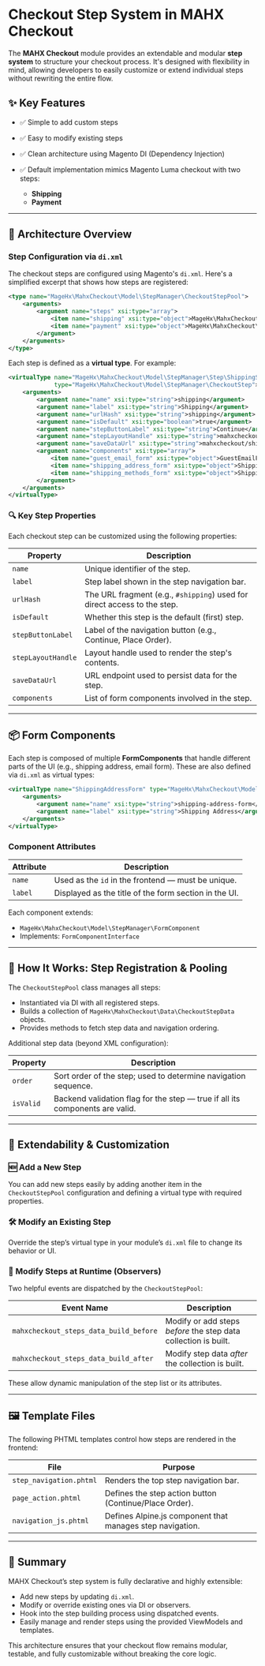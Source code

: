 # Checkout Step System in MAHX Checkout

The **MAHX Checkout** module provides an extendable and modular **step system** to structure your checkout process. It's designed with flexibility in mind, allowing developers to easily customize or extend individual steps without rewriting the entire flow.

## ✨ Key Features

* ✅ Simple to add custom steps
* ✅ Easy to modify existing steps
* ✅ Clean architecture using Magento DI (Dependency Injection)
* ✅ Default implementation mimics Magento Luma checkout with two steps:

    * **Shipping**
    * **Payment**

---

## 🧱 Architecture Overview

### Step Configuration via `di.xml`

The checkout steps are configured using Magento's `di.xml`. Here's a simplified excerpt that shows how steps are registered:

```xml
<type name="MageHx\MahxCheckout\Model\StepManager\CheckoutStepPool">
    <arguments>
        <argument name="steps" xsi:type="array">
            <item name="shipping" xsi:type="object">MageHx\MahxCheckout\Model\StepManager\Step\ShippingStepVirtual</item>
            <item name="payment" xsi:type="object">MageHx\MahxCheckout\Model\StepManager\Step\PaymentStepVirtual</item>
        </argument>
    </arguments>
</type>
```

Each step is defined as a **virtual type**. For example:

```xml
<virtualType name="MageHx\MahxCheckout\Model\StepManager\Step\ShippingStepVirtual"
             type="MageHx\MahxCheckout\Model\StepManager\CheckoutStep">
    <arguments>
        <argument name="name" xsi:type="string">shipping</argument>
        <argument name="label" xsi:type="string">Shipping</argument>
        <argument name="urlHash" xsi:type="string">shipping</argument>
        <argument name="isDefault" xsi:type="boolean">true</argument>
        <argument name="stepButtonLabel" xsi:type="string">Continue</argument>
        <argument name="stepLayoutHandle" xsi:type="string">mahxcheckout_step_shipping</argument>
        <argument name="saveDataUrl" xsi:type="string">mahxcheckout/shipping/saveShippingInformation</argument>
        <argument name="components" xsi:type="array">
            <item name="guest_email_form" xsi:type="object">GuestEmailForm</item>
            <item name="shipping_address_form" xsi:type="object">ShippingAddressForm</item>
            <item name="shipping_methods_form" xsi:type="object">ShippingMethodsForm</item>
        </argument>
    </arguments>
</virtualType>
```

### 🔍 Key Step Properties

Each checkout step can be customized using the following properties:

| Property           | Description                                                              |
| ------------------ | ------------------------------------------------------------------------ |
| `name`             | Unique identifier of the step.                                           |
| `label`            | Step label shown in the step navigation bar.                             |
| `urlHash`          | The URL fragment (e.g., `#shipping`) used for direct access to the step. |
| `isDefault`        | Whether this step is the default (first) step.                           |
| `stepButtonLabel`  | Label of the navigation button (e.g., Continue, Place Order).            |
| `stepLayoutHandle` | Layout handle used to render the step's contents.                        |
| `saveDataUrl`      | URL endpoint used to persist data for the step.                          |
| `components`       | List of form components involved in the step.                            |

---

## 📦 Form Components

Each step is composed of multiple **FormComponents** that handle different parts of the UI (e.g., shipping address, email form). These are also defined via `di.xml` as virtual types:

```xml
<virtualType name="ShippingAddressForm" type="MageHx\MahxCheckout\Model\StepManager\FormComponent">
    <arguments>
        <argument name="name" xsi:type="string">shipping-address-form</argument>
        <argument name="label" xsi:type="string">Shipping Address</argument>
    </arguments>
</virtualType>
```

### Component Attributes

| Attribute | Description                                           |
| --------- | ----------------------------------------------------- |
| `name`    | Used as the `id` in the frontend — must be unique.    |
| `label`   | Displayed as the title of the form section in the UI. |

Each component extends:

* `MageHx\MahxCheckout\Model\StepManager\FormComponent`
* Implements: `FormComponentInterface`

---

## 🧩 How It Works: Step Registration & Pooling

The `CheckoutStepPool` class manages all steps:

* Instantiated via DI with all registered steps.
* Builds a collection of `MageHx\MahxCheckout\Data\CheckoutStepData` objects.
* Provides methods to fetch step data and navigation ordering.

Additional step data (beyond XML configuration):

| Property  | Description                                                                  |
| --------- | ---------------------------------------------------------------------------- |
| `order`   | Sort order of the step; used to determine navigation sequence.               |
| `isValid` | Backend validation flag for the step — true if all its components are valid. |

---

## 🧠 Extendability & Customization

### 🆕 Add a New Step

You can add new steps easily by adding another item in the `CheckoutStepPool` configuration and defining a virtual type with required properties.

### 🛠 Modify an Existing Step

Override the step’s virtual type in your module’s `di.xml` file to change its behavior or UI.

### 🧩 Modify Steps at Runtime (Observers)

Two helpful events are dispatched by the `CheckoutStepPool`:

| Event Name                             | Description                                                     |
| -------------------------------------- | --------------------------------------------------------------- |
| `mahxcheckout_steps_data_build_before` | Modify or add steps *before* the step data collection is built. |
| `mahxcheckout_steps_data_build_after`  | Modify step data *after* the collection is built.               |

These allow dynamic manipulation of the step list or its attributes.

---

## 🖼️ Template Files

The following PHTML templates control how steps are rendered in the frontend:

| File                    | Purpose                                                   |
| ----------------------- | --------------------------------------------------------- |
| `step_navigation.phtml` | Renders the top step navigation bar.                      |
| `page_action.phtml`     | Defines the step action button (Continue/Place Order).    |
| `navigation_js.phtml`   | Defines Alpine.js component that manages step navigation. |

---

## 🧪 Summary

MAHX Checkout’s step system is fully declarative and highly extensible:

* Add new steps by updating `di.xml`.
* Modify or override existing ones via DI or observers.
* Hook into the step building process using dispatched events.
* Easily manage and render steps using the provided ViewModels and templates.

This architecture ensures that your checkout flow remains modular, testable, and fully customizable without breaking the core logic.
